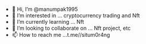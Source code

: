 - 👋 Hi, I’m @manumpak1995
- 👀 I’m interested in ... cryptocurrency trading and Nft
- 🌱 I’m currently learning ... Nft
- 💞️ I’m looking to collaborate on ... Nft project, etc
- 📫 How to reach me ...t.me//situm0r4ng

<!---
manumpak1995/manumpak1995 is a ✨ special ✨ repository because its `README.md` (this file) appears on your GitHub profile.
You can click the Preview link to take a look at your changes.
--->
